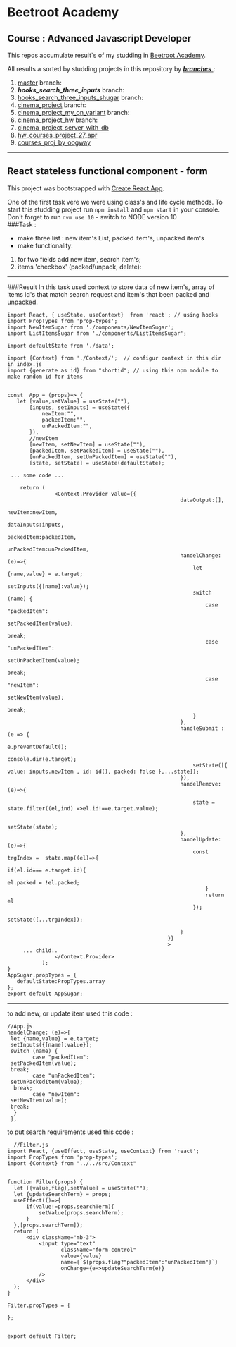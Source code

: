 # Beetroot Academy 
## Course : Advanced Javascript Developer 
  This repos accumulate result`s of my studding in  [Beetroot Academy](https://beetroot.academy/en/).

  All results a sorted by studding projects in this repository by  [***branches*** ](https://github.com/Maksss2018/beetroot-test/branches): 
 1. [master](https://github.com/Maksss2018/beetroot-test/) branch: 
 2.  ***hooks_search_three_inputs*** branch:
 3. [hooks_search_three_inputs_shugar](https://github.com/Maksss2018/beetroot-test/tree/hooks_search_three_inputs_shugar) branch:
 4. [cinema_project](https://github.com/Maksss2018/beetroot-test/tree/cinema_project) branch:
 5. [cinema_project_my_on_variant](https://github.com/Maksss2018/beetroot-test/tree/cinema_project_my_on_variant) branch:
 6. [cinema_project_hw](https://github.com/Maksss2018/beetroot-test/tree/cinema_project_hw) branch:
 7. [cinema_project_server_with_db](https://github.com/Maksss2018/beetroot-test/tree/cinema_project_server_with_db)
 8. [hw_courses_project_27_apr](https://github.com/Maksss2018/beetroot-test/tree/hw_courses_project_27_apr)
 9. [courses_proj_by_oogway](https://github.com/Maksss2018/beetroot-test/tree/courses_proj_by_oogway)
 
 --- 
##  React stateless functional component - form
This project was bootstrapped with [Create React App](https://github.com/facebook/create-react-app).

 One of the first  task vere we were  using   class's and life cycle methods.
 To start this studding project run `npm install` and `npm start` in your console.
 Don't forget to run `nvm use 10` - switch to NODE version 10  
###Task :
* make three  list : new item's List,
packed item's, unpacked item's
* make functionality:
 1. for two fields add new item, search item's;
 2. items 'checkbox' (packed/unpack, delete):
---
###Result 
 In this  task  used context  to store data of new item's,
 array of  items id's that match search request and  item's that been packed and unpacked.
 ```
import React, { useState, useContext}  from 'react'; // using hooks 
import PropTypes from 'prop-types';
import NewItemSugar from './components/NewItemSugar';
import ListItemsSugar from './components/ListItemsSugar';

import defaultState from './data';

import {Context} from './Context/';  // configur context in this dir in index.js
import {generate as id} from "shortid"; // using this npm module to make random id for items


const  App = (props)=> {
    let [value,setValue] = useState(""),
        [inputs, setInputs] = useState({
            newItem:"",
            packedItem:"",
            unPackedItem:"",
        }),
        //newItem
        [newItem, setNewItem] = useState(""),
        [packedItem, setPackedItem] = useState(""),
        [unPackedItem, setUnPackedItem] = useState(""),
        [state, setState] = useState(defaultState);

  ... some code ...

     return (
                <Context.Provider value={{
                                                        dataOutput:[],
                                                        newItem:newItem,
                                                        dataInputs:inputs,
                                                        packedItem:packedItem,
                                                        unPackedItem:unPackedItem,
                                                        handelChange: (e)=>{
                                                            let {name,value} = e.target;
                                                            setInputs({[name]:value});
                                                            switch (name) {
                                                                case "packedItem":
                                                                    setPackedItem(value);
                                                                    break;
                                                                case "unPackedItem":
                                                                    setUnPackedItem(value);
                                                                    break;
                                                                case "newItem":
                                                                    setNewItem(value);
                                                                    break;
                                                            }
                                                        },
                                                        handleSubmit :(e => {
                                                            e.preventDefault();
                                                            console.dir(e.target);
                                                            setState([{ value: inputs.newItem , id: id(), packed: false },...state]);
                                                        }),
                                                        handelRemove:(e)=>{
                                          
                                                            state = state.filter((el,ind) =>el.id!==e.target.value);
                                        
                                                            setState(state);
                                                        },
                                                        handelUpdate:(e)=>{
                                                            const trgIndex =  state.map((el)=>{
                                                                if(el.id=== e.target.id){
                                                                    el.packed = !el.packed;
                                                                }
                                                                return el
                                                            });
                                                            setState([...trgIndex]);
                                        
                                                        }
                                                    }}
                                                    >
      ... child..
                </Context.Provider>
            );
}
AppSugar.propTypes = {
    defaultState:PropTypes.array
};
export default AppSugar;
 ```
 
 ---
 to add new, or update item  used this code :
 
  ```
  //App.js
  handelChange: (e)=>{
   let {name,value} = e.target;
   setInputs({[name]:value});
   switch (name) {
          case "packedItem":
   setPackedItem(value);
   break;
          case "unPackedItem":
   setUnPackedItem(value);
    break;
          case "newItem":
   setNewItem(value);
   break;
    }
   },

  ```

 to put search requirements   used this code :
 
  ```
    //Filter.js
import React, {useEffect, useState, useContext} from 'react';
import PropTypes from 'prop-types';
import {Context} from "../../src/Context"


function Filter(props) {
    let [{value,flag},setValue] = useState("");
    let {updateSearchTerm} = props;
    useEffect(()=>{
        if(value!=props.searchTerm){
            setValue(props.searchTerm);
        }
    },[props.searchTerm]);
    return (
        <div className="mb-3">
            <input type="text"
                   className="form-control"
                   value={value}
                   name={`${props.flag?"packedItem":"unPackedItem"}`}
                   onChange={e=>updateSearchTerm(e)}
            />
        </div>
    );
}

Filter.propTypes = {

};


export default Filter;
  ```
